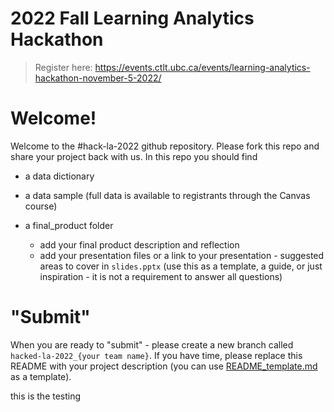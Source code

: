 # 2022 Fall Learning Analytics Hackathon
> Register here: https://events.ctlt.ubc.ca/events/learning-analytics-hackathon-november-5-2022/

# Welcome!
Welcome to the #hack-la-2022 github repository. Please fork this repo and share your project back with us. In this repo you should find

* a data dictionary
* a data sample (full data is available to registrants through the Canvas course)
  
* a final_product folder
  * add your final product description and reflection 
  * add your presentation files or a link to your presentation - suggested areas to cover in `slides.pptx` (use this as a template, a guide, or just inspiration - it is not a requirement to answer all questions)

# "Submit"

When you are ready to "submit" - please create a new branch called `hacked-la-2022_{your team name}`. If you have time, please replace this README with your project description (you can use [README_template.md](final_product/README_template.md) as a template). 

this is the testing